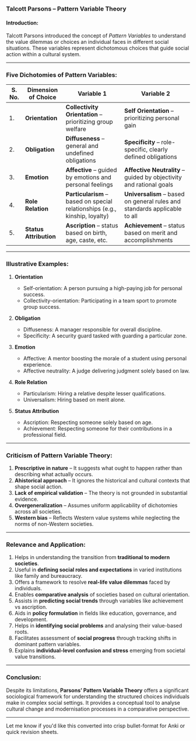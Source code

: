 

### **Talcott Parsons – Pattern Variable Theory**

#### **Introduction:**

Talcott Parsons introduced the concept of *Pattern Variables* to understand the value dilemmas or choices an individual faces in different social situations. These variables represent dichotomous choices that guide social action within a cultural system.

---

### **Five Dichotomies of Pattern Variables:**

| **S. No.** | **Dimension of Choice** | **Variable 1**                                                              | **Variable 2**                                                            |
| ---------- | ----------------------- | --------------------------------------------------------------------------- | ------------------------------------------------------------------------- |
| 1.         | **Orientation**         | **Collectivity Orientation** – prioritizing group welfare                   | **Self Orientation** – prioritizing personal gain                         |
| 2.         | **Obligation**          | **Diffuseness** – general and undefined obligations                         | **Specificity** – role-specific, clearly defined obligations              |
| 3.         | **Emotion**             | **Affective** – guided by emotions and personal feelings                    | **Affective Neutrality** – guided by objectivity and rational goals       |
| 4.         | **Role Relation**       | **Particularism** – based on special relationships (e.g., kinship, loyalty) | **Universalism** – based on general rules and standards applicable to all |
| 5.         | **Status Attribution**  | **Ascription** – status based on birth, age, caste, etc.                    | **Achievement** – status based on merit and accomplishments               |

---

### **Illustrative Examples:**

1. **Orientation**

   * Self-orientation: A person pursuing a high-paying job for personal success.
   * Collectivity-orientation: Participating in a team sport to promote group success.

2. **Obligation**

   * Diffuseness: A manager responsible for overall discipline.
   * Specificity: A security guard tasked with guarding a particular zone.

3. **Emotion**

   * Affective: A mentor boosting the morale of a student using personal experience.
   * Affective neutrality: A judge delivering judgment solely based on law.

4. **Role Relation**

   * Particularism: Hiring a relative despite lesser qualifications.
   * Universalism: Hiring based on merit alone.

5. **Status Attribution**

   * Ascription: Respecting someone solely based on age.
   * Achievement: Respecting someone for their contributions in a professional field.

---

### **Criticism of Pattern Variable Theory:**

1. **Prescriptive in nature** – It suggests what ought to happen rather than describing what actually occurs.
2. **Ahistorical approach** – It ignores the historical and cultural contexts that shape social action.
3. **Lack of empirical validation** – The theory is not grounded in substantial evidence.
4. **Overgeneralization** – Assumes uniform applicability of dichotomies across all societies.
5. **Western bias** – Reflects Western value systems while neglecting the norms of non-Western societies.

---

### **Relevance and Application:**

1. Helps in understanding the transition from **traditional to modern societies**.
2. Useful in **defining social roles and expectations** in varied institutions like family and bureaucracy.
3. Offers a framework to resolve **real-life value dilemmas** faced by individuals.
4. Enables **comparative analysis** of societies based on cultural orientation.
5. Assists in **predicting social trends** through variables like achievement vs ascription.
6. Aids in **policy formulation** in fields like education, governance, and development.
7. Helps in **identifying social problems** and analysing their value-based roots.
8. Facilitates assessment of **social progress** through tracking shifts in dominant pattern variables.
9. Explains **individual-level confusion and stress** emerging from societal value transitions.

---

### **Conclusion:**

Despite its limitations, **Parsons’ Pattern Variable Theory** offers a significant sociological framework for understanding the structured choices individuals make in complex social settings. It provides a conceptual tool to analyse cultural change and modernisation processes in a comparative perspective.

---

Let me know if you'd like this converted into crisp bullet-format for Anki or quick revision sheets.

